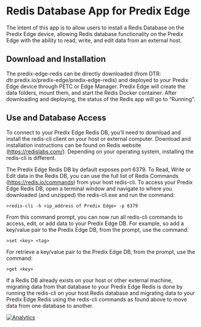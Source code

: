 # Redis Database App for Predix Edge
The intent of this app is to allow users to install a Redis Database on the Predix Edge device, allowing Redis database functionality on the Predix Edge with the ability to read, write, and edit data from an external host.

## Download and Installation
The predix-edge-redis can be directly downloaded (from DTR: dtr.predix.io/predix-edge/predix-edge-redis) and deployed to your Predix Edge device through PETC or Edge Manager.  Predix Edge will create the data folders, mount them, and start the Redis Docker container.  After downloading and deploying, the status of the Redis app will go to “Running”.

## Use and Database Access
To connect to your Predix Edge Redis DB, you’ll need to download and install the redis-cli client on your host or external computer.  Download and installation instructions can be found on Redis website (https://redislabs.com/).  Depending on your operating system, installing the redis-cli is different.

The Predix Edge Redis DB by default exposes port 6379.  To Read, Write or Edit data in the Redis DB, you can use the full list of Redis Commands (https://redis.io/commands) from your host redis-cli.  To access your Predix Edge Redis DB, open a terminal window and navigate to where you downloaded (and unzipped) the redis-cli.exe and run the command:

	>redis-cli -h <ip_address of Predix Edge> -p 6379

From this command prompt, you can now run all redis-cli commands to access, edit, or add data to your Predix Edge DB.  For example, so add a key/value pair to the Predix Edge DB, from the prompt, use the command:

	>set <key> <tag>

For retrieve a key/value pair to the Predix Edge DB, from the prompt, use the command:

	>get <key>

If a Redis DB already exists on your host or other external machine, migrating data from that database to your Predix Edge Redis is done by running the redis-cli on your host Redis database and migrating data to your Predix Edge Redis using the redis-cli commands as found above to move data from one database to another.    

[![Analytics](https://predix-beacon.appspot.com/UA-82773213-1/redis/readme?pixel)](https://github.com/PredixDev)
